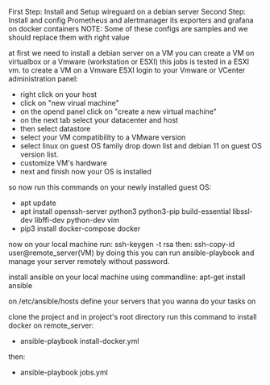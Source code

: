 First Step: Install and Setup wireguard on a debian server
Second Step: Install and config Prometheus and alertmanager its exporters and grafana on docker containers
NOTE: Some of these configs are samples and we should replace them with right value

at first we need to install a debian server on a VM
you can create a VM on virtualbox or a Vmware (workstation or ESXI)
this jobs is tested in a ESXI vm.
to create a VM on a Vmware ESXI login to your Vmware or VCenter administration panel:
- right click on your host
- click on "new virual machine"
- on the opend panel click on "create a new virtual machine"
- on the next tab select your datacenter and host
- then select datastore
- select your VM compatibility to a VMware version
- select linux on guest OS family drop down list and debian 11 on guest OS version list.
- customize VM's hardware 
- next and finish
now your OS is installed

so now run this commands on your newly installed guest OS:
- apt update
- apt install openssh-server python3 python3-pip build-essential libssl-dev libffi-dev python-dev vim 
- pip3 install docker-compose docker

now on your local machine run:
  ssh-keygen -t rsa
then: 
  ssh-copy-id  user@remote_server(VM)
by doing this you can run ansible-playbook and manage your server remotely without password.

install ansible on your local machine using commandline:
apt-get install ansible

on /etc/ansible/hosts define your servers that you wanna do your tasks on

clone the project and in project's root directory run this command to install docker on remote_server:
- ansible-playbook install-docker.yml

then: 
- ansible-playbook jobs.yml



